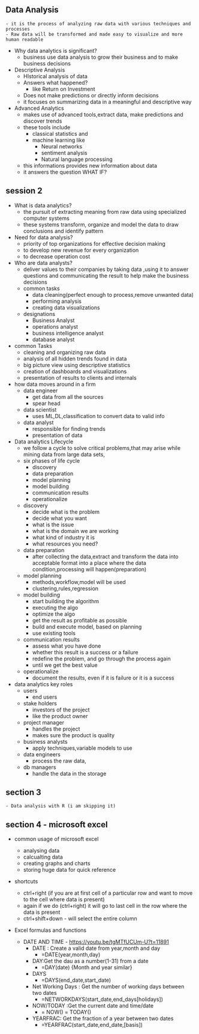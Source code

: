 ## Data Analysis
    - it is the process of analyzing raw data with various techniques and processes
    - Raw data will be transformed and made easy to visualize and more human readable
- Why data analytics is significant?
    - business use data analysis to grow their business and to make business decisions
- Descriptive Analysis
    - HIstorical analysis of data
    - Answers what happened?
        - like Return on Investment
    - Does not make predictions or directly inform decisions
    - it focuses on summarizing data in a meaningful and descriptive way
- Advanced Analytics
    - makes use of advanced tools,extract data, make predictions and discover trends
    - these tools include
        - classical statistics and
        - machine learning like
            - Neural networks
            - sentiment analysis
            - Natural language processing
    - this informations provides new information about data
    - it answers the question WHAT IF?

## session 2
- What is data analytics?
    - the pursuit of extracting meaning from raw data using specialized computer systems
    - these systems transform, organize and model the data to draw conclusions and identify pattern
- Need for data analysis?
    - priority of top organizations for effective decision making
    - to develop new revenue for every organization
    - to decrease operation cost
- Who are data analysts?
    - deliver values to their companies by taking data ,using it to answer questions and communicating the result to help make the business decisions
    - common tasks
        - data cleaning(perfect enough to process,remove unwanted data)
        - performing analysis
        - creating data visualizations
    - designations
        - Business Analyst
        - operations analyst
        - business intelligence analyst
        - database analyst
- common Tasks
    - cleaning and organizing raw data
    - analysis of all hidden trends found in data
    - big picture view using descriptive statistics
    - creation of dashboards and visualizations
    - presentation of results to clients and internals
- how data moves around in a firm
    - data engineer
        - get data from all the sources
        - spear head 
    - data scientist
        - uses ML,DL,classification to convert data to valid info
    - data analyst
        - responsible for finding trends
        - presentation of data
- Data analytics Lifecycle
    - we follow a cycle to solve critical problems,that may arise while mining data from large data sets,
    - six phases of life cycle
        - discovery
        - data preparation
        - model planning
        - model building
        - communication results
        - operationalize
    - discovery
        - decide what is the problem
        - decide what you want
        - what is the issue
        - what is the domain we are working
        - what kind of industry it is
        - what resources you need?
    - data preparation
        - after collecting the data,extract and transform the data into acceptable format into a place where the data condition,processing will happen(preparation)
    - model planning
        - methods,workflow,model will be used
        - clustering,rules,regression
    - model building
        - start building the algorithm
        - executing the algo
        - optimize the algo
        - get the result as profitable as possible
        - build and execute model, based on planning
        - use existing tools
    - communication results
        - assess what you have done
        - whether this result is a success or a failure
        - redefine the problem, and go through the process again
        - until we get the best value
    - operationalize
        - document the results, even if it is failure or it is a success
- data analytics key roles
    - users
        - end users
    - stake holders
        - investors of the project
        - like the product owner
    - project manager
        - handles the project
        - makes sure the product is quality
    - business analysts
        - apply techniques,variable models to use
    - data engineers
        - process the raw data,
    - db managers
        - handle the data in the storage

## section 3
    - Data analysis with R (i am skipping it)

## section 4 - microsoft excel
- common usage of microsoft excel
    - analysing data
    - calcualting data
    - creating graphs and charts
    - storing huge data for quick reference
- shortcuts
    - ctrl+right (if you are at first cell of a particular row and want to move to the cell where data is present)
    - again if we do (ctrl+right) it will go to last cell in the row where the data is present
    - ctrl+shift+down - will select the entire column

- Excel formulas and functions
    - DATE AND TIME - https://youtu.be/tgMTfUCUm-U?t=11891
        - DATE : Create a valid date from year,month and day
            - =DATE(year,month,day)
        - DAY:Get the dau as a number(1-31) from a date
            - =DAY(date) {Month and year similar}
        - DAYS
            - =DAYS(end_date,start_date)
        - Net Working Days : Get the number of working days between two dates
            - =NETWORKDAYS(start_date,end_days[holidays])
        - NOW/TODAY :Get the current date and time/date
            -   = NOW()
                = TODAY()
        - YEARFRAC: Get the fraction of a year between two dates
            - =YEARFRAC(start_date,end_date,[basis])
